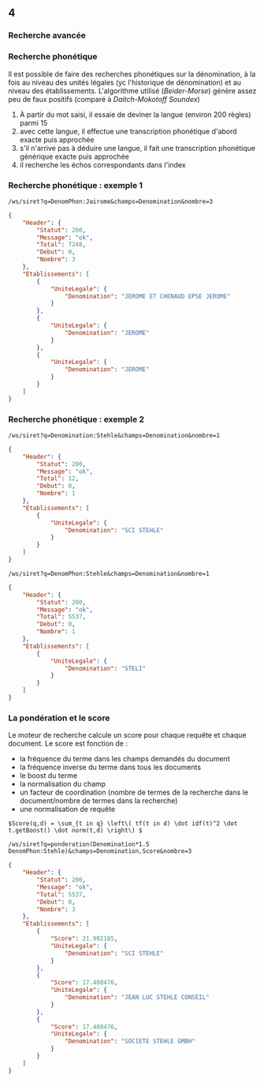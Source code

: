 <!-- .slide: class="chapter" -->
## 4
### Recherche avancée





<!-- .slide: class="slide" -->
### Recherche phonétique
Il est possible de faire des recherches phonétiques sur la dénomination, à la fois au niveau des unités légales (yc l'historique de dénomination) et au niveau des établissements. L'algorithme utilisé (*Beider-Morse*) génère assez peu de faux positifs (comparé à *Daitch-Mokotoff Soundex*)

 1. À partir du mot saisi, il essaie de deviner la langue (environ 200 règles) parmi 15
 2. avec cette langue, il effectue une transcription phonétique d'abord exacte puis approchée
 3. s'il n'arrive pas à déduire une langue, il fait une transcription phonétique générique exacte puis approchée
 4. il recherche les échos correspondants dans l'index





<!-- .slide: class="slide" -->
### Recherche phonétique : exemple 1
```
/ws/siret?q=DenomPhon:Jairome&champs=Denomination&nombre=3
```
```json
{
    "Header": {
        "Statut": 200,
        "Message": "ok",
        "Total": 7248,
        "Debut": 0,
        "Nombre": 3
    },
    "Etablissements": [
        {
            "UniteLegale": {
                "Denomination": "JEROME ET CHENAUD EPSE JEROME"
            }
        },
        {
            "UniteLegale": {
                "Denomination": "JEROME"
            }
        },
        {
            "UniteLegale": {
                "Denomination": "JEROME"
            }
        }
    ]
}
```





<!-- .slide: class="slide" -->
### Recherche phonétique : exemple 2
```
/ws/siret?q=Denomination:Stehle&champs=Denomination&nombre=1
```
```json
{
    "Header": {
        "Statut": 200,
        "Message": "ok",
        "Total": 12,
        "Debut": 0,
        "Nombre": 1
    },
    "Etablissements": [
        {
            "UniteLegale": {
                "Denomination": "SCI STEHLE"
            }
        }
    ]
}
```
```
/ws/siret?q=DenomPhon:Stehle&champs=Denomination&nombre=1
```
```json
{
    "Header": {
        "Statut": 200,
        "Message": "ok",
        "Total": 5537,
        "Debut": 0,
        "Nombre": 1
    },
    "Etablissements": [
        {
            "UniteLegale": {
                "Denomination": "STELI"
            }
        }
    ]
}
```





<!-- .slide: class="slide" -->
### La pondération et le score
Le moteur de recherche calcule un score pour chaque requête et chaque document. Le score est fonction de :
 * la fréquence du terme dans les champs demandés du document
 * la fréquence inverse du terme dans tous les documents
 * le boost du terme
 * la normalisation du champ
 * un facteur de coordination (nombre de termes de la recherche dans le document/nombre de termes dans la recherche)
 * une normalisation de requête

```
$Score(q,d) = \sum_{t in q} \left\( tf(t in d) \dot idf(t)^2 \dot t.getBoost() \dot norm(t,d) \right\) $
```





<!-- .slide: class="slide" -->
```
/ws/siret?q=ponderation(Denomination*1.5 DenomPhon:Stehle)&champs=Denomination,Score&nombre=3
```

```json
{
    "Header": {
        "Statut": 200,
        "Message": "ok",
        "Total": 5537,
        "Debut": 0,
        "Nombre": 3
    },
    "Etablissements": [
        {
            "Score": 21.902185,
            "UniteLegale": {
                "Denomination": "SCI STEHLE"
            }
        },
        {
            "Score": 17.408476,
            "UniteLegale": {
                "Denomination": "JEAN LUC STEHLE CONSEIL"
            }
        },
        {
            "Score": 17.408476,
            "UniteLegale": {
                "Denomination": "SOCIETE STEHLE GMBH"
            }
        }
    ]
}
```
